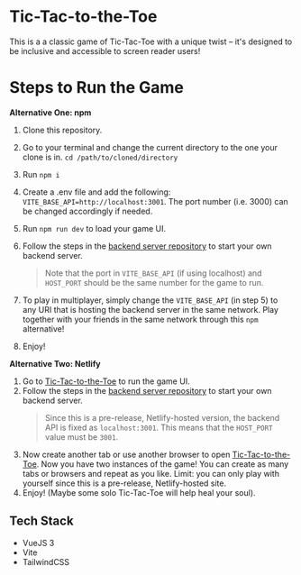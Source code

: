 # Tic-Tac-to-the-Toe
This is a a classic game of Tic-Tac-Toe with a unique twist – it's designed to be inclusive and accessible to screen reader users!

# Steps to Run the Game

**Alternative One: npm**
1. Clone this repository.
2. Go to your terminal and change the current directory to the one your clone is in.
     `cd /path/to/cloned/directory`
4. Run `npm i`
5. Create a .env file and add the following: `VITE_BASE_API=http://localhost:3001`. The port number (i.e. 3000) can be changed accordingly if needed.
6. Run `npm run dev` to load your game UI.
7. Follow the steps in the [backend server repository](https://github.com/yunruu/tic-tac-toe-be) to start your own backend server.
   
   > Note that the port in `VITE_BASE_API` (if using localhost) and `HOST_PORT` should be the same number for the game to run.
8. To play in multiplayer, simply change the `VITE_BASE_API` (in step 5) to any URI that is hosting the backend server in the same network. Play together with your friends in the same network through this `npm` alternative!
9. Enjoy!

**Alternative Two: Netlify**
1. Go to [Tic-Tac-to-the-Toe](https://tic-tac-to-the-toe.netlify.app/#/) to run the game UI.
2. Follow the steps in the [backend server repository](https://github.com/yunruu/tic-tac-toe-be) to start your own backend server.
   > Since this is a pre-release, Netlify-hosted version, the backend API is fixed as `localhost:3001`. This means that the `HOST_PORT` value must be `3001`.
3. Now create another tab or use another browser to open [Tic-Tac-to-the-Toe](https://tic-tac-to-the-toe.netlify.app/#/). Now you have two instances of the game! You can create as many tabs or browsers and repeat as you like. Limit: you can only play with yourself since this is a pre-release, Netlify-hosted site.
4. Enjoy! (Maybe some solo Tic-Tac-Toe will help heal your soul).


## Tech Stack
- VueJS 3
- Vite
- TailwindCSS
